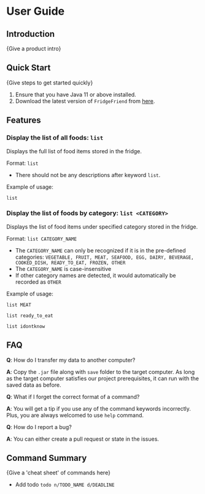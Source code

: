# User Guide

## Introduction

{Give a product intro}

## Quick Start

{Give steps to get started quickly}

1. Ensure that you have Java 11 or above installed.
1. Download the latest version of `FridgeFriend` from [here](update_link_here_after_release).

## Features 

### Display the list of all foods: `list`
Displays the full list of food items stored in the fridge.

Format: `list`

* There should not be any descriptions after keyword `list`.  

Example of usage: 

`list`

### Display the list of foods by category: `list <CATEGORY>`
Displays the list of food items under specified category stored in the fridge.

Format: `list CATEGORY_NAME`

* The `CATEGORY_NAME` can only be recognized if it is in the pre-defined categories:
`VEGETABLE, FRUIT, MEAT, SEAFOOD, EGG, DAIRY, BEVERAGE, COOKED_DISH, READY_TO_EAT, FROZEN, OTHER`
* The `CATEGORY_NAME` is case-insensitive
* If other category names are detected, it would automatically be recorded as `OTHER`

Example of usage: 

`list MEAT`

`list ready_to_eat`

`list idontknow`

## FAQ

**Q**: How do I transfer my data to another computer? 

**A**: Copy the `.jar` file along with `save` folder to the target computer.
As long as the target computer satisfies our project prerequisites, it can run with the saved data as before.

**Q**: What if I forget the correct format of a command?

**A**: You will get a tip if you use any of the command keywords incorrectly. 
Plus, you are always welcomed to use `help` command.

**Q**: How do I report a bug?

**A**: You can either create a pull request or state in the issues.

## Command Summary

{Give a 'cheat sheet' of commands here}

* Add todo `todo n/TODO_NAME d/DEADLINE`
